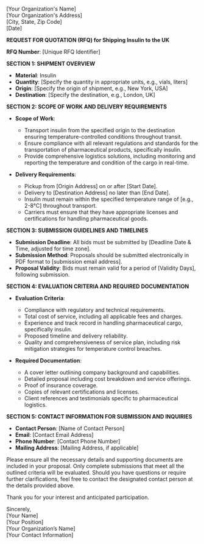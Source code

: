 [Your Organization's Name]  
[Your Organization's Address]  
[City, State, Zip Code]  
[Date]

**REQUEST FOR QUOTATION (RFQ) for Shipping Insulin to the UK**

**RFQ Number**: [Unique RFQ Identifier]

**SECTION 1: SHIPMENT OVERVIEW**  
- **Material**: Insulin  
- **Quantity**: [Specify the quantity in appropriate units, e.g., vials, liters]  
- **Origin**: [Specify the origin of shipment, e.g., New York, USA]  
- **Destination**: [Specify the destination, e.g., London, UK]  

**SECTION 2: SCOPE OF WORK AND DELIVERY REQUIREMENTS**  
- **Scope of Work**:  
  - Transport insulin from the specified origin to the destination ensuring temperature-controlled conditions throughout transit.  
  - Ensure compliance with all relevant regulations and standards for the transportation of pharmaceutical products, specifically insulin.  
  - Provide comprehensive logistics solutions, including monitoring and reporting the temperature and condition of the cargo in real-time.  

- **Delivery Requirements**:  
  - Pickup from [Origin Address] on or after [Start Date].  
  - Delivery to [Destination Address] no later than [End Date].  
  - Insulin must remain within the specified temperature range of [e.g., 2-8°C] throughout transport.  
  - Carriers must ensure that they have appropriate licenses and certifications for handling pharmaceutical goods.  

**SECTION 3: SUBMISSION GUIDELINES AND TIMELINES**  
- **Submission Deadline**: All bids must be submitted by [Deadline Date & Time, adjusted for time zone].  
- **Submission Method**: Proposals should be submitted electronically in PDF format to [submission email address].  
- **Proposal Validity**: Bids must remain valid for a period of [Validity Days], following submission.  

**SECTION 4: EVALUATION CRITERIA AND REQUIRED DOCUMENTATION**  
- **Evaluation Criteria**:  
  - Compliance with regulatory and technical requirements.  
  - Total cost of service, including all applicable fees and charges.  
  - Experience and track record in handling pharmaceutical cargo, specifically insulin.  
  - Proposed timeline and delivery reliability.  
  - Quality and comprehensiveness of service plan, including risk mitigation strategies for temperature control breaches.  

- **Required Documentation**:  
  - A cover letter outlining company background and capabilities.  
  - Detailed proposal including cost breakdown and service offerings.  
  - Proof of insurance coverage.  
  - Copies of relevant certifications and licenses.  
  - Client references and testimonials specific to pharmaceutical logistics.  

**SECTION 5: CONTACT INFORMATION FOR SUBMISSION AND INQUIRIES**  
- **Contact Person**: [Name of Contact Person]  
- **Email**: [Contact Email Address]  
- **Phone Number**: [Contact Phone Number]  
- **Mailing Address**: [Mailing Address, if applicable]  

Please ensure all the necessary details and supporting documents are included in your proposal. Only complete submissions that meet all the outlined criteria will be evaluated. Should you have questions or require further clarifications, feel free to contact the designated contact person at the details provided above.

Thank you for your interest and anticipated participation.

Sincerely,  
[Your Name]  
[Your Position]  
[Your Organization’s Name]  
[Your Contact Information]